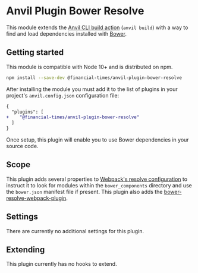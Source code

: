 # Anvil Plugin Bower Resolve

This module extends the [Anvil CLI build action][cli] (`anvil build`) with a way to find and load dependencies installed with [Bower].

[cli]: https://github.com/Financial-Times/anvil/tree/master/packages/anvil#build
[Bower]: https://bower.io/


## Getting started

This module is compatible with Node 10+ and is distributed on npm.

```sh
npm install --save-dev @financial-times/anvil-plugin-bower-resolve
```

After installing the module you must add it to the list of plugins in your project's `anvil.config.json` configuration file:

```diff
{
  "plugins": [
+    "@financial-times/anvil-plugin-bower-resolve"
  ]
}
```

Once setup, this plugin will enable you to use Bower dependencies in your source code.


## Scope

This plugin adds several properties to [Webpack's resolve configuration][resolve] to instruct it to look for modules within the `bower_components` directory and use the `bower.json` manifest file if present. This plugin also adds the [bower-resolve-webpack-plugin].

[resolve]: https://webpack.js.org/configuration/resolve/
[bower-resolve-webpack-plugin]: https://www.npmjs.com/package/bower-resolve-webpack-plugin


## Settings

There are currently no additional settings for this plugin.


## Extending

This plugin currently has no hooks to extend.
